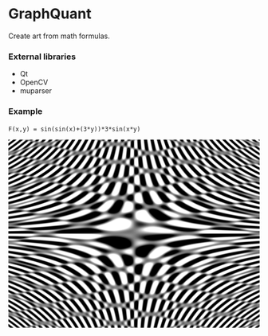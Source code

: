 GraphQuant
==========

Create art from math formulas.


### External libraries

* Qt
* OpenCV
* muparser


### Example

~~~
F(x,y) = sin(sin(x)+(3*y))*3*sin(x*y)
~~~

![example](examples/example.png)
